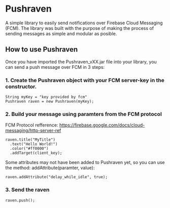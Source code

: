 # Pushraven

A simple library to easily send notifications over Firebase Cloud Messaging (FCM). 
The library was built with the purpose of making the process of sending messages as simple and modular as posible.

## How to use Pushraven

Once you have imported the Pushraven_vXX.jar file into your library, you can send a push message over FCM in 3 steps:

### 1. Create the Pushraven object with your FCM server-key in the constructor.
```
String myKey = "key provided by fcm"
Pushraven raven = new Pushraven(myKey);
```

### 2. Build your message using paramters from the FCM protocol
FCM Protocol refference: https://firebase.google.com/docs/cloud-messaging/http-server-ref
```
raven.title("MyTitle")
  .text("Hello World!")
  .color("#ff0000")
  .addTarget(client_key);
```
Some attributes may not have been added to Pushraven yet, so you can use the method: addAttribute(paramter, value):
```
raven.addAttribute("delay_while_idle", true);
```

### 3. Send the raven
```
raven.push();
```
